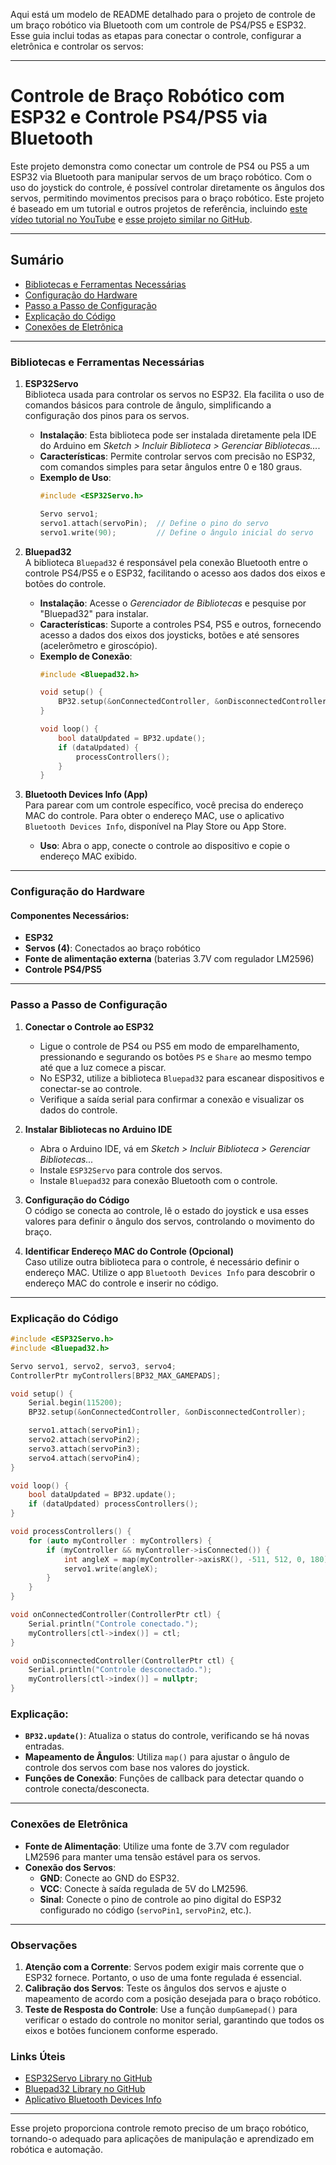 Aqui está um modelo de README detalhado para o projeto de controle de um braço robótico via Bluetooth com um controle de PS4/PS5 e ESP32. Esse guia inclui todas as etapas para conectar o controle, configurar a eletrônica e controlar os servos:

---

# Controle de Braço Robótico com ESP32 e Controle PS4/PS5 via Bluetooth

Este projeto demonstra como conectar um controle de PS4 ou PS5 a um ESP32 via Bluetooth para manipular servos de um braço robótico. Com o uso do joystick do controle, é possível controlar diretamente os ângulos dos servos, permitindo movimentos precisos para o braço robótico. Este projeto é baseado em um tutorial e outros projetos de referência, incluindo [este vídeo tutorial no YouTube](https://www.youtube.com/watch?v=EEViXFoSzww&t=50s) e [esse projeto similar no GitHub](https://github.com/Felipeppontes/Projetos-Asa-branca/blob/main/Controller_esp32_servomotores/README%20(1)%20(1).md).

---

## Sumário
- [Bibliotecas e Ferramentas Necessárias](#bibliotecas-e-ferramentas-necessárias)
- [Configuração do Hardware](#configuração-do-hardware)
- [Passo a Passo de Configuração](#passo-a-passo-de-configuração)
- [Explicação do Código](#explicação-do-código)
- [Conexões de Eletrônica](#conexões-de-eletrônica)

---

### Bibliotecas e Ferramentas Necessárias

1. **ESP32Servo**  
   Biblioteca usada para controlar os servos no ESP32. Ela facilita o uso de comandos básicos para controle de ângulo, simplificando a configuração dos pinos para os servos.

   - **Instalação**: Esta biblioteca pode ser instalada diretamente pela IDE do Arduino em *Sketch > Incluir Biblioteca > Gerenciar Bibliotecas...*.
   - **Características**: Permite controlar servos com precisão no ESP32, com comandos simples para setar ângulos entre 0 e 180 graus.
   - **Exemplo de Uso**:
     ```cpp
     #include <ESP32Servo.h>

     Servo servo1;
     servo1.attach(servoPin);  // Define o pino do servo
     servo1.write(90);         // Define o ângulo inicial do servo
     ```

2. **Bluepad32**  
   A biblioteca `Bluepad32` é responsável pela conexão Bluetooth entre o controle PS4/PS5 e o ESP32, facilitando o acesso aos dados dos eixos e botões do controle.

   - **Instalação**: Acesse o *Gerenciador de Bibliotecas* e pesquise por "Bluepad32" para instalar.
   - **Características**: Suporte a controles PS4, PS5 e outros, fornecendo acesso a dados dos eixos dos joysticks, botões e até sensores (acelerômetro e giroscópio).
   - **Exemplo de Conexão**:
     ```cpp
     #include <Bluepad32.h>

     void setup() {
         BP32.setup(&onConnectedController, &onDisconnectedController);
     }

     void loop() {
         bool dataUpdated = BP32.update();
         if (dataUpdated) {
             processControllers();
         }
     }
     ```

3. **Bluetooth Devices Info (App)**  
   Para parear com um controle específico, você precisa do endereço MAC do controle. Para obter o endereço MAC, use o aplicativo `Bluetooth Devices Info`, disponível na Play Store ou App Store.

   - **Uso**: Abra o app, conecte o controle ao dispositivo e copie o endereço MAC exibido.

---

### Configuração do Hardware

#### Componentes Necessários:
- **ESP32**
- **Servos (4)**: Conectados ao braço robótico
- **Fonte de alimentação externa** (baterias 3.7V com regulador LM2596)
- **Controle PS4/PS5**

---

### Passo a Passo de Configuração

1. **Conectar o Controle ao ESP32**  
   - Ligue o controle de PS4 ou PS5 em modo de emparelhamento, pressionando e segurando os botões `PS` e `Share` ao mesmo tempo até que a luz comece a piscar.
   - No ESP32, utilize a biblioteca `Bluepad32` para escanear dispositivos e conectar-se ao controle.
   - Verifique a saída serial para confirmar a conexão e visualizar os dados do controle.

2. **Instalar Bibliotecas no Arduino IDE**
   - Abra o Arduino IDE, vá em *Sketch > Incluir Biblioteca > Gerenciar Bibliotecas...*
   - Instale `ESP32Servo` para controle dos servos.
   - Instale `Bluepad32` para conexão Bluetooth com o controle.

3. **Configuração do Código**  
   O código se conecta ao controle, lê o estado do joystick e usa esses valores para definir o ângulo dos servos, controlando o movimento do braço.

4. **Identificar Endereço MAC do Controle (Opcional)**  
   Caso utilize outra biblioteca para o controle, é necessário definir o endereço MAC. Utilize o app `Bluetooth Devices Info` para descobrir o endereço MAC do controle e inserir no código.

---

### Explicação do Código

```cpp
#include <ESP32Servo.h>
#include <Bluepad32.h>

Servo servo1, servo2, servo3, servo4;
ControllerPtr myControllers[BP32_MAX_GAMEPADS];

void setup() {
    Serial.begin(115200);
    BP32.setup(&onConnectedController, &onDisconnectedController);

    servo1.attach(servoPin1);
    servo2.attach(servoPin2);
    servo3.attach(servoPin3);
    servo4.attach(servoPin4);
}

void loop() {
    bool dataUpdated = BP32.update();
    if (dataUpdated) processControllers();
}

void processControllers() {
    for (auto myController : myControllers) {
        if (myController && myController->isConnected()) {
            int angleX = map(myController->axisRX(), -511, 512, 0, 180);
            servo1.write(angleX);
        }
    }
}

void onConnectedController(ControllerPtr ctl) {
    Serial.println("Controle conectado.");
    myControllers[ctl->index()] = ctl;
}

void onDisconnectedController(ControllerPtr ctl) {
    Serial.println("Controle desconectado.");
    myControllers[ctl->index()] = nullptr;
}
```

### Explicação:
- **`BP32.update()`**: Atualiza o status do controle, verificando se há novas entradas.
- **Mapeamento de Ângulos**: Utiliza `map()` para ajustar o ângulo de controle dos servos com base nos valores do joystick.
- **Funções de Conexão**: Funções de callback para detectar quando o controle conecta/desconecta.

---

### Conexões de Eletrônica

- **Fonte de Alimentação**: Utilize uma fonte de 3.7V com regulador LM2596 para manter uma tensão estável para os servos.
- **Conexão dos Servos**:
   - **GND**: Conecte ao GND do ESP32.
   - **VCC**: Conecte à saída regulada de 5V do LM2596.
   - **Sinal**: Conecte o pino de controle ao pino digital do ESP32 configurado no código (`servoPin1`, `servoPin2`, etc.).

---

### Observações

1. **Atenção com a Corrente**: Servos podem exigir mais corrente que o ESP32 fornece. Portanto, o uso de uma fonte regulada é essencial.
2. **Calibração dos Servos**: Teste os ângulos dos servos e ajuste o mapeamento de acordo com a posição desejada para o braço robótico.
3. **Teste de Resposta do Controle**: Use a função `dumpGamepad()` para verificar o estado do controle no monitor serial, garantindo que todos os eixos e botões funcionem conforme esperado.

### Links Úteis

- [ESP32Servo Library no GitHub](https://github.com/RoboticsBrno/ESP32-Arduino-Servo-Library)
- [Bluepad32 Library no GitHub](https://github.com/ricardoquesada/Bluepad32)
- [Aplicativo Bluetooth Devices Info](https://play.google.com/store/apps/details?id=com.bluetooth.deviceinfo)

---

Esse projeto proporciona controle remoto preciso de um braço robótico, tornando-o adequado para aplicações de manipulação e aprendizado em robótica e automação.
